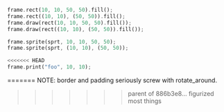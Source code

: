 ```rust
frame.rect(10, 10, 50, 50).fill();
frame.rect((10, 10), (50, 50)).fill();
frame.draw(rect(10, 10, 50, 50).fill());
frame.draw(rect((10, 10), (50, 50)).fill());

frame.sprite(sprt, 10, 10, 50, 50);
frame.sprite(sprt, (10, 10), (50, 50));

<<<<<<< HEAD
frame.print("foo", 10, 10);
```

=======
NOTE: border and padding seriously screw with rotate_around.
>>>>>>> parent of 886b3e8... figurized most things
